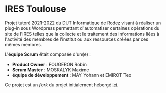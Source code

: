 # IRES Toulouse

Projet tutoré 2021-2022 du DUT Informatique de Rodez visant à réaliser un plug-in sous Wordpress permettant d'automatiser certaines opérations du 
site de l'IRES telles que la collecte et le traitement des informations liées à l'activité des membres de l'institut 
ou aux ressources créées par ces mêmes membres.

L'**équipe Scrum** était composée d'un(e) : 
- **Product Owner** : FOUGERON Robin
- **Scrum Master** : MOSKALYK Maxime
- **équipe de développement** : MAY Yohann et EMIROT Teo
 
Ce projet est un _fork_ du projet initialement hébergé [ici](https://github.com/moskadev/IRES-Toulouse.git).
